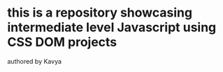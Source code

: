 # this is a repository showcasing intermediate level Javascript using CSS DOM projects
authored by Kavya

